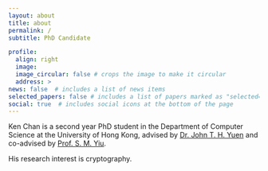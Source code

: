 ```yaml
---
layout: about
title: about
permalink: /
subtitle: PhD Candidate

profile:
  align: right
  image: 
  image_circular: false # crops the image to make it circular
  address: >
news: false  # includes a list of news items
selected_papers: false # includes a list of papers marked as "selected={true}"
social: true  # includes social icons at the bottom of the page
---
```



Ken Chan is a second year PhD student in the Department of Computer Science at the University of Hong Kong, advised by [Dr. John T. H. Yuen](https://thyuen.github.io/) and co-advised by [Prof. S. M. Yiu](https://www.cs.hku.hk/people/academic-staff/smyiu).

His research interest is cryptography.